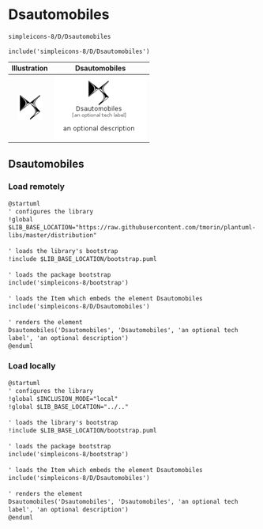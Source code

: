 # Dsautomobiles


```text
simpleicons-8/D/Dsautomobiles
```

```text
include('simpleicons-8/D/Dsautomobiles')
```



| Illustration | Dsautomobiles |
| :---: | :---: |
| ![illustration for Illustration](../../simpleicons-8/D/Dsautomobiles.png) | ![illustration for Dsautomobiles](../../simpleicons-8/D/Dsautomobiles.Local.png) |




## Dsautomobiles

### Load remotely
```plantuml
@startuml
' configures the library
!global $LIB_BASE_LOCATION="https://raw.githubusercontent.com/tmorin/plantuml-libs/master/distribution"

' loads the library's bootstrap
!include $LIB_BASE_LOCATION/bootstrap.puml

' loads the package bootstrap
include('simpleicons-8/bootstrap')

' loads the Item which embeds the element Dsautomobiles
include('simpleicons-8/D/Dsautomobiles')

' renders the element
Dsautomobiles('Dsautomobiles', 'Dsautomobiles', 'an optional tech label', 'an optional description')
@enduml
```

### Load locally
```plantuml
@startuml
' configures the library
!global $INCLUSION_MODE="local"
!global $LIB_BASE_LOCATION="../.."

' loads the library's bootstrap
!include $LIB_BASE_LOCATION/bootstrap.puml

' loads the package bootstrap
include('simpleicons-8/bootstrap')

' loads the Item which embeds the element Dsautomobiles
include('simpleicons-8/D/Dsautomobiles')

' renders the element
Dsautomobiles('Dsautomobiles', 'Dsautomobiles', 'an optional tech label', 'an optional description')
@enduml
```

